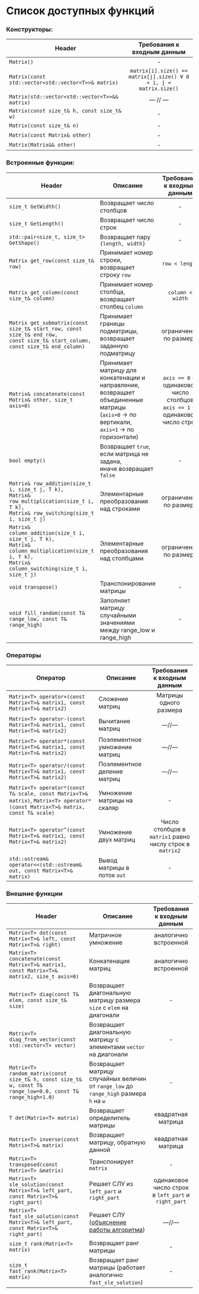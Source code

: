 # Список доступных функций

### Конструкторы:

| Header                                              |                    Требования к входным данным                    |
|-----------------------------------------------------|:-----------------------------------------------------------------:|
| `Matrix()`                                          |                                 -                                 |
| `Matrix(const std::vector<std::vector<T>>& matrix)` | `matrix[i].size() == matrix[j].size() ∀ 0 < i, j < matrix.size()` |
| `Matrix(std::vector<std::vector<T>>&& matrix)`      |                               — // —                              |
| `Matrix(const size_t& h, const size_t& w)`          |                                 -                                 |
| `Matrix(const size_t& n)`                           |                                 -                                 |
| `Matrix(const Matrix& other)`                       |                                 -                                 |
| `Matrix(Matrix&& other)`                            |                                 -                                 |


### Встроенные функции:

| Header                                                                                                                                                     | Описание                                                                                                                                          | Требования к входным данным                                                    |
|------------------------------------------------------------------------------------------------------------------------------------------------------------|---------------------------------------------------------------------------------------------------------------------------------------------------|:------------------------------------------------------------------------------:|
| `size_t GetWidth()`                                                                                                                                        | Возвращает число столбцов                                                                                                                         | -                                                                              |
| `size_t GetLength()`                                                                                                                                       | Возвращает число строк                                                                                                                            | -                                                                              |
| `std::pair<size_t, size_t> GetShape()`                                                                                                                     | Возвращает пару `{length, width}`                                                                                                                 | -                                                                              |
| `Matrix get_row(const size_t& row)`                                                                                                                        | Принимает номер строки,<br>возвращает строку `row`                                                                                                | `row < length`                                                                 |
| `Matrix get_column(const size_t& column)`                                                                                                                  | Принимает номер столбца,<br>возвращает столбец `column`                                                                                           | `column < width`                                                               |
| `Matrix get_submatrix(const size_t& start_row, const size_t& end_row,`<br>`const size_t& start_column, const size_t& end_column)`                          | Принимает границы подматрицы,<br>возвращает заданную подматрицу                                                                                   | ограничения по размеру                                                         |
| `Matrix& concatenate(const Matrix& other, size_t axis=0)`                                                                                                  | Принимает матрицу для конкатенации и направление,<br>возвращает объединенные матрицы<br>(`axis=0` -> по вертикали,<br>`axis=1` -> по горизонтали) | `axis == 0` -> одинаковое число столбцов `axis == 1` -> одинаковое число строк |
| `bool empty()`                                                                                                                                             | Возвращает `true`, если матрица не задана,<br>иначе возвращает `false`                                                                            | -                                                                              |
| `Matrix& row_addition(size_t i, size_t j, T k),`<br>`Matrix& row_multiplication(size_t i, T k),`<br>`Matrix& row_switching(size_t i, size_t j)`            | Элементарные преобразования над строками                                                                                                          | ограничения по размеру                                                         |
| `Matrix& column_addition(size_t i, size_t j, T k),`<br>`Matrix& column_multiplication(size_t i, T k),`<br>`Matrix& column_switching(size_t i, size_t j)`   | Элементарные преобразования над столбцами                                                                                                         | ограничения по размеру                                                         |
| `void transpose()`                                                                                                                                         | Транспонирование матрицы                                                                                                                          | -                                                                              |
| `void fill_random(const T& range_low, const T& range_high)`                                                                                                | Заполняет матрицу случайными значениями между range_low и range_high                                                                              | -                                                                              |


### Операторы

| Оператор                                                                                                                       | Описание                      |                Требования к входным данным               |
|--------------------------------------------------------------------------------------------------------------------------------|-------------------------------|:--------------------------------------------------------:|
| `Matrix<T> operator+(const Matrix<T>& matrix1, const Matrix<T>& matrix2)`                                                      | Сложение матриц               |                  Матрицы одного размера                  |
| `Matrix<T> operator-(const Matrix<T>& matrix1, const Matrix<T>& matrix2)`                                                      | Вычитание матриц              |                           —//—                           |
| `Matrix<T> operator*(const Matrix<T>& matrix1, const Matrix<T>& matrix2)`                                                      | Поэлементное умножение матриц |                           —//—                           |
| `Matrix<T> operator/(const Matrix<T>& matrix1, const Matrix<T>& matrix2)`                                                      | Поэлементное деление матриц   |                           —//—                           |
| `Matrix<T> operator*(const T& scale, const Matrix<T>& matrix)`, `Matrix<T> operator*(const Matrix<T>& matrix, const T& scale)` | Умножение матрицы на скаляр   |                             -                            |
| `Matrix<T> operator^(const Matrix<T>& matrix1, const Matrix<T>& matrix2)`                                                      | Умножение двух матриц         | Число столбцов в `matrix1` равно числу строк в `matrix2` |
| `std::ostream& operator<<(std::ostream& out, const Matrix<T>& matrix)`                                                         | Вывод матрицы в поток `out`   |                             -                            |


### Внешние функции

| Header                                                                                                        | Описание                                                                                |              Требования к входным данным             |
|---------------------------------------------------------------------------------------------------------------|-----------------------------------------------------------------------------------------|:----------------------------------------------------:|
| `Matrix<T> dot(const Matrix<T>& left, const Matrix<T>& right)`                                                | Матричное умножение                                                                     |                 аналогично встроенной                |
| `Matrix<T> concatenate(const Matrix<T>& matrix1, const Matrix<T>& matrix2, size_t axis=0)`                    | Конкатенация матриц                                                                     |                 аналогично встроенной                |
| `Matrix<T> diag(const T& elem, const size_t& size)`                                                           | Возвращает диагональную матрицу размера `size` с `elem` на диагонали                    |                           -                          |
| `Matrix<T> diag_from_vector(const std::vector<T> vector)`                                                     | Возвращает диагональную матрицу с элементами `vector` на диагонали                      |                           -                          |
| `Matrix<T> random_matrix(const size_t& h, const size_t& w, const T& range_low=0.0, const T& range_high=1.0)`  | Возвращает матрицу случайных величин от `range_low` до `range_high` размера `h` на `w`  |                           -                          |
| `T det(Matrix<T> matrix)`                                                                                     | Возвращает определитель матрицы                                                         |                  квадратная матрица                  |
| `Matrix<T> inverse(const Matrix<T>& matrix)`                                                                  | Возвращает матрицу, обратную данной                                                     |                  квадратная матрица                  |
| `Matrix<T> transposed(const Matrix<T> &matrix)`                                                               | Транспонирует `matrix`                                                                  |                           -                          |
| `Matrix<T> sle_solution(const Matrix<T>& left_part, const Matrix<T>& right_part)`                             | Решает СЛУ из `left_part` и `right_part`                                                |  одинаковое число строк в `left_part` и `right_part` |
| `Matrix<T> fast_sle_solution(const Matrix<T>& left_part, const Matrix<T>& right_part)`                        | Решает СЛУ ([объяснение работы алгоритма](./fast_sle_solution.md))                      |                         —//—                         |
| `size_t rank(Matrix<T> matrix)`                                                                               | Возвращает ранг матрицы                                                                 |                           -                          |
| `size_t fast_rank(Matrix<T> matrix)`                                                                          | Возвращает ранг матрицы (работает аналогично `fast_sle_solution`)                       |                           -                          |
